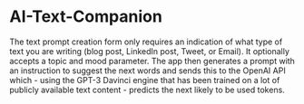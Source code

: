 # AI-Text-Companion
The text prompt creation form only requires an indication of what type of text you are writing (blog post, LinkedIn post, Tweet, or Email). It optionally accepts a topic and mood parameter. The app then generates a prompt with an instruction to suggest the next words and sends this to the OpenAI API which - using the GPT-3 Davinci engine that has been trained on a lot of publicly available text content - predicts the next likely to be used tokens.
